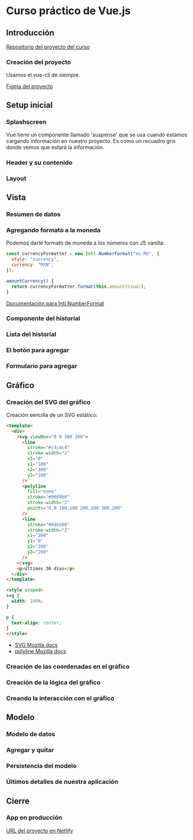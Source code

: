 # Curso práctico de Vue.js

## Introducción

[Repositorio del proyecto del curso](https://github.com/platzi/practico-vue)

### Creación del proyecto

Usamos el vue-cli de siempre.

[Figma del proyecto](https://www.figma.com/file/P3EL4J17QtATlH1lqYryfG/Personal-CashFlow?node-id=0%3A1)

## Setup inicial

### Splashscreen

Vue tiene un componente llamado 'suspense' que se usa cuando estamos cargando información en nuestro proyecto. Es como un recuadro gris donde vemos que estará la información.

### Header y su contenido

### Layout

## Vista

### Resumen de datos

### Agregando formato a la moneda

Podemos darle formato de moneda a los números con JS vanilla:

```javascript
const currencyFormatter = new Intl.NumberFormat("es-MX", {
  style: "currency",
  currency: "MXN",
});

amountCurrency() {
  return currencyFormatter.format(this.amountVisual);
}
```

[Documentación para Intl.NumberFormat](https://developer.mozilla.org/es/docs/Web/JavaScript/Reference/Global_Objects/Intl/NumberFormat)

### Componente del historial

### Lista del historial

### El botón para agregar

### Formulario para agregar

## Gráfico

### Creación del SVG del gráfico

Creación sencilla de un SVG estático:

```html
<template>
  <div>
    <svg viewBox="0 0 300 200">
      <line
        stroke="#c4c4c4"
        stroke-width="2"
        x1="0"
        y1="100"
        x2="300"
        y2="100"
      />
      <polyline
        fill="none"
        stroke="#0689b0"
        stroke-width="2"
        points="0,0 100,100 200,100 300,200"
      />
      <line
        stroke="#04b500"
        stroke-width="2"
        x1="200"
        y1="0"
        x2="200"
        y2="200"
      />
    </svg>
    <p>Últimos 30 días</p>
  </div>
</template>

<style scoped>
svg {
  width: 100%;
}

p {
  text-align: center;
}
</style>
```

- [SVG Mozilla docs](https://developer.mozilla.org/es/docs/Web/SVG)
- [polyline Mozilla docs](https://developer.mozilla.org/en-US/docs/Web/SVG/Element/polyline)

### Creación de las coordenadas en el gráfico

### Creación de la lógica del gráfico

### Creando la interacción con el gráfico

## Modelo

### Modelo de datos

### Agregar y quitar

### Persistencia del modelo

### Últimos detalles de nuestra aplicación

## Cierre

### App en producción

[URL del proyecto en Netlify](https://62d22d645eb1c42ff4240219--sparkly-beignet-634949.netlify.app/)

